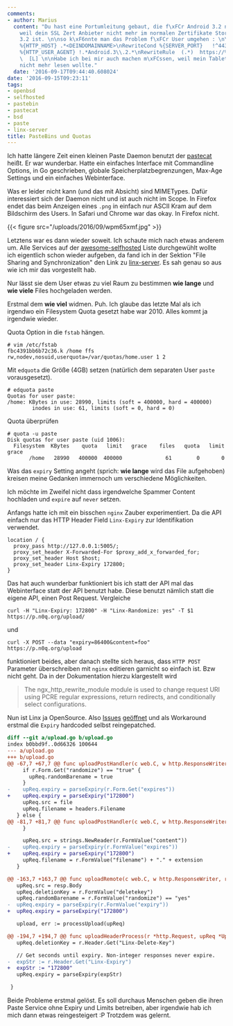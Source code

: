 ```yaml
---
comments:
- author: Marius
  content: "Du hast eine Portumleitung gebaut, die f\xFCr Android 3.2 nicht geht,
    weil dein SSL Zert Anbieter nicht mehr im normalen Zertifikate Storage von Android
    3.2 ist. \n\nso k\xF6nnte man das Problem f\xFCr User umgehen : \n\nRewriteCond
    %{HTTP_HOST} .*<DEINDOMAINNAME>\nRewriteCond %{SERVER_PORT}   !^443$\nRewriteCond
    %{HTTP_USER_AGENT} !.*Android.3\\.2.*\nRewriteRule  (.*)  https://%{HTTP_HOST}/$1
    \  [L] \n\nHabe ich bei mir auch machen m\xFCssen, weil mein Tablet mein Blog
    nicht mehr lesen wollte."
  date: '2016-09-17T09:44:40.608024'
date: '2016-09-15T09:23:11'
tags:
- openbsd
- selfhosted
- pastebin
- pastecat
- bsd
- paste
- linx-server
title: PasteBins und Quotas
---
```


Ich hatte längere Zeit einen kleinen Paste Daemon benutzt der
[pastecat](https://github.com/mvdan/pastecat) heißt. Er war wunderbar.
Hatte ein einfaches Interface mit Commandline Options, in Go geschrieben,
globale Speicherplatzbegrenzungen, Max-Age Settings und ein einfaches
Webinterface.

Was er leider nicht kann (und das mit Absicht) sind MIMETypes. Dafür
interessiert sich der Daemon nicht und ist auch nicht im Scope. In Firefox
endet das beim Anzeigen eines `.png` in einfach nur ASCII Kram auf dem
Bildschirm des Users. In Safari und Chrome war das okay. In Firefox nicht.

{{< figure src="/uploads/2016/09/wpm65xmf.jpg" >}}

Letztens war es dann wieder soweit. Ich schaute mich nach etwas anderem um.
Alle Services auf der
[awesome-selfhosted](https://github.com/Kickball/awesome-selfhosted#pastebins)
Liste durchgewühlt wollte ich eigentlich schon wieder aufgeben, da fand ich
in der Sektion "File Sharing and Synchronization" den Link zu
[linx-server](https://github.com/andreimarcu/linx-server). Es sah genau so
aus wie ich mir das vorgestellt hab.

Nur lässt sie dem User etwas zu viel Raum zu bestimmen **wie lange** und **wie
viele** Files hochgeladen werden.

Erstmal dem **wie viel** widmen. Puh. Ich glaube das letzte Mal als ich irgendwo ein Filesystem Quota
gesetzt habe war 2010. Alles kommt ja irgendwie wieder.

Quota Option in die `fstab` hängen.
```
# vim /etc/fstab
fbc4391bb6b72c36.k /home ffs rw,nodev,nosuid,userquota=/var/quotas/home.user 1 2
```

Mit `edquota` die Größe (4GB) setzen (natürlich dem separaten User `paste`
vorausgesetzt).
```
# edquota paste
Quotas for user paste:
/home: KBytes in use: 28990, limits (soft = 400000, hard = 400000)
        inodes in use: 61, limits (soft = 0, hard = 0)
```

Quota überprüfen
```
# quota -u paste
Disk quotas for user paste (uid 1006):
  Filesystem  KBytes    quota   limit   grace    files   quota   limit   grace
       /home   28990   400000  400000              61        0       0
```

Was das `expiry` Setting angeht (sprich: **wie lange** wird das File
aufgehoben) kreisen meine Gedanken immernoch um verschiedene
Möglichkeiten.

Ich möchte im Zweifel nicht dass irgendwelche Spammer Content hochladen und
`expire` auf `never` setzen.

Anfangs hatte ich mit ein bisschen `nginx` Zauber experimentiert. Da die
API einfach nur das HTTP Header Field `Linx-Expiry` zur Identifikation
verwendet.

``` nginx
location / {
  proxy_pass http://127.0.0.1:5005/;
  proxy_set_header X-Forwarded-For $proxy_add_x_forwarded_for;
  proxy_set_header Host $host;
  proxy_set_header Linx-Expiry 172800;
}
```

Das hat auch wunderbar funktioniert bis ich statt der API mal das
Webinterface statt der API benutzt habe. Diese benutzt nämlich statt
die eigene API, einen Post Request. Vergleiche

    curl -H "Linx-Expiry: 172800" -H "Linx-Randomize: yes" -T $1 https://p.n0q.org/upload/

und

    curl -X POST --data "expiry=86400&content=foo" https://p.n0q.org/upload

funktioniert beides, aber danach stellte sich heraus, dass `HTTP POST` Parameter
überschreiben mit `nginx` editieren garnicht so einfach ist. Bzw nicht
geht. Da in der Dokumentation hierzu klargestellt wird

> The ngx_http_rewrite_module module is used to change request URI using
> PCRE regular expressions, return redirects, and conditionally select
> configurations.

Nun ist Linx ja OpenSource. Also
[Issues](https://github.com/andreimarcu/linx-server/issues/100)
[geöffnet](https://github.com/andreimarcu/linx-server/issues/99) und als
Workaround erstmal die `Expiry` hardcoded selbst reingepatched.

```diff
diff --git a/upload.go b/upload.go
index b0bbd9f..0d66326 100644
--- a/upload.go
+++ b/upload.go
@@ -67,7 +67,7 @@ func uploadPostHandler(c web.C, w http.ResponseWriter, r *http.Request) {
     if r.Form.Get("randomize") == "true" {
       upReq.randomBarename = true
     }
-    upReq.expiry = parseExpiry(r.Form.Get("expires"))
+    upReq.expiry = parseExpiry("172800")
     upReq.src = file
     upReq.filename = headers.Filename
   } else {
@@ -81,7 +81,7 @@ func uploadPostHandler(c web.C, w http.ResponseWriter, r *http.Request) {
     }

     upReq.src = strings.NewReader(r.FormValue("content"))
-    upReq.expiry = parseExpiry(r.FormValue("expires"))
+    upReq.expiry = parseExpiry("172800")
     upReq.filename = r.FormValue("filename") + "." + extension
   }

@@ -163,7 +163,7 @@ func uploadRemote(c web.C, w http.ResponseWriter, r *http.Request) {
   upReq.src = resp.Body
   upReq.deletionKey = r.FormValue("deletekey")
   upReq.randomBarename = r.FormValue("randomize") == "yes"
-  upReq.expiry = parseExpiry(r.FormValue("expiry"))
+  upReq.expiry = parseExpiry("172800")

   upload, err := processUpload(upReq)

@@ -194,7 +194,7 @@ func uploadHeaderProcess(r *http.Request, upReq *UploadRequest) {
   upReq.deletionKey = r.Header.Get("Linx-Delete-Key")

   // Get seconds until expiry. Non-integer responses never expire.
-  expStr := r.Header.Get("Linx-Expiry")
+  expStr := "172800"
   upReq.expiry = parseExpiry(expStr)

 }
```

Beide Probleme erstmal gelöst. Es soll durchaus Menschen geben
die ihren Paste Service ohne Expiry und Limits betreiben, aber irgendwie
hab ich mich dann etwas reingesteigert :P Trotzdem was gelernt.